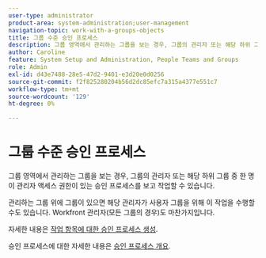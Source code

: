 ```yaml
---
user-type: administrator
product-area: system-administration;user-management
navigation-topic: work-with-a-groups-objects
title: 그룹 수준 승인 프로세스
description: 그룹 영역에서 관리하는 그룹을 보는 경우, 그룹의 관리자 또는 해당 하위 그룹 중 한 명이 관리자 액세스 권한이 있는 승인 프로세스를 보고 작업할 수 있습니다.
author: Caroline
feature: System Setup and Administration, People Teams and Groups
role: Admin
exl-id: d43e7488-28e5-47d2-9401-e3d20e0d0256
source-git-commit: f2f825280204b56d2dc85efc7a315a4377e551c7
workflow-type: tm+mt
source-wordcount: '129'
ht-degree: 0%

---
```


# 그룹 수준 승인 프로세스

그룹 영역에서 관리하는 그룹을 보는 경우, 그룹의 관리자 또는 해당 하위 그룹 중 한 명이 관리자 액세스 권한이 있는 승인 프로세스를 보고 작업할 수 있습니다.

관리하는 그룹 위에 그룹이 있으면 해당 관리자가 사용자 그룹을 위해 이 작업을 수행할 수도 있습니다. Workfront 관리자(모든 그룹의 경우)도 마찬가지입니다.

자세한 내용은 [작업 항목에 대한 승인 프로세스 생성](../../../administration-and-setup/customize-workfront/configure-approval-milestone-processes/create-approval-processes.md).

승인 프로세스에 대한 자세한 내용은 [승인 프로세스 개요](../../../review-and-approve-work/manage-approvals/approval-process-in-workfront.md).
